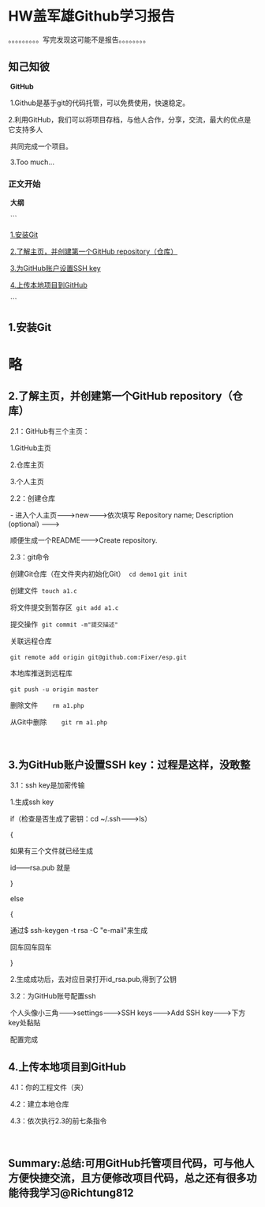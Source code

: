 # HW盖军雄Github学习报告

。。。。。。。。。写完发现这可能不是报告。。。。。。。。

## 知己知彼

​			**GitHub**

​			1.Github是基于git的代码托管，可以免费使用，快速稳定。

​			2.利用GitHub，我们可以将项目存档，与他人合作，分享，交流，最大的优点是它支持多人

​				共同完成一个项目。

​			3.Too much...

### 正文开始

​		**大纲**

​				```

​					  [1.安装Git](https://github.com/Fixer-itb/Github-/blob/master/写成教程的学习报告，不要模仿，因为不全.md#1)

​						[2.了解主页，并创建第一个GitHub repository（仓库）](https://github.com/Fixer-itb/Github-/blob/master/写成教程的学习报告，不要模仿，因为不全.md#2)

​						[3.为GitHub账户设置SSH key](https://github.com/Fixer-itb/Github-/blob/master/写成教程的学习报告，不要模仿，因为不全.md#3)

​						[4.上传本地项目到GitHub](https://github.com/Fixer-itb/Github-/blob/master/写成教程的学习报告，不要模仿，因为不全.md#4)

​				```

## 1.安装Git

# 略

## 2.了解主页，并创建第一个GitHub repository（仓库）

​				2.1：GitHub有三个主页：

​						1.GitHub主页

​						2.仓库主页

​						3.个人主页

​				2.2：创建仓库

​						-   进入个人主页--->new--->依次填写 Repository name; Description (optional) --->

​						  顺便生成一个README--->Create repository.

​				2.3：git命令

​						创建Git仓库（在文件夹内初始化Git）
​						`cd demo1`
​						`git init`

​						创建文件
​						`touch a1.c`

​						将文件提交到暂存区
​						`git add a1.c`

​						提交操作
​						`git commit -m"提交描述"`

​						关联远程仓库

​						`git remote add origin git@github.com:Fixer/esp.git`

​						本地库推送到远程库

​                      `git push -u origin master`

​						删除文件
​						`	rm a1.php`

​						从Git中删除
​						`	git rm a1.php`

​								

## 3.为GitHub账户设置SSH key：过程是这样，没敢整

​				3.1：ssh key是加密传输	

​						1.生成ssh key

​							if（检查是否生成了密钥：cd ~/.ssh--->ls）

​									{  

​										 如果有三个文件就已经生成

​										id——rsa.pub 就是

​									}

​							else

​										{

​											通过$ ssh-keygen -t rsa -C "e-mail"来生成

​											回车回车回车

​										}

​							2.生成成功后，去对应目录打开id_rsa.pub,得到了公钥

​						3.2：为GitHub账号配置ssh

​								个人头像小三角--->settings--->SSH keys--->Add SSH key--->下方key处黏贴

​								配置完成

## 4.上传本地项目到GitHub

​						4.1：你的工程文件（夹）

​						4.2：建立本地仓库

​						4.3：依次执行2.3的前七条指令

​								



## Summary:总结:可用GitHub托管项目代码，可与他人方便快捷交流，且方便修改项目代码，总之还有很多功能待我学习@Richtung812

```

```
